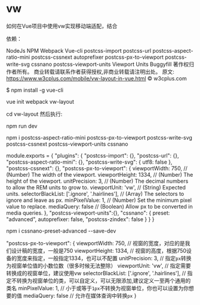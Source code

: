 # vw
如何在Vue项目中使用vw实现移动端适配，结合

依赖：

NodeJs
NPM
Webpack
Vue-cli
postcss-import
postcss-url
postcss-aspect-ratio-mini
postcss-cssnext
autoprefixer
postcss-px-to-viewport
postcss-write-svg
cssnano
postcss-viewport-units
Viewport Units Buggyfill
著作权归作者所有。
商业转载请联系作者获得授权,非商业转载请注明出处。
原文: https://www.w3cplus.com/mobile/vw-layout-in-vue.html © w3cplus.com

$ npm install -g vue-cli

vue init webpack vw-layout

cd vw-layout
然后执行:

npm run dev

npm i postcss-aspect-ratio-mini postcss-px-to-viewport postcss-write-svg postcss-cssnext postcss-viewport-units cssnano  

module.exports = { "plugins": { "postcss-import": {}, "postcss-url": {}, "postcss-aspect-ratio-mini": {}, "postcss-write-svg": { utf8: false }, "postcss-cssnext": {}, "postcss-px-to-viewport": { viewportWidth: 750, // (Number) The width of the viewport. viewportHeight: 1334, // (Number) The height of the viewport. unitPrecision: 3, // (Number) The decimal numbers to allow the REM units to grow to. viewportUnit: 'vw', // (String) Expected units. selectorBlackList: ['.ignore', '.hairlines'], // (Array) The selectors to ignore and leave as px. minPixelValue: 1, // (Number) Set the minimum pixel value to replace. mediaQuery: false // (Boolean) Allow px to be converted in media queries. }, "postcss-viewport-units":{}, "cssnano": { preset: "advanced", autoprefixer: false, "postcss-zindex": false } } }

npm i cssnano-preset-advanced --save-dev

 "postcss-px-to-viewport": { viewportWidth: 750, // 视窗的宽度，对应的是我们设计稿的宽度，一般是750 viewportHeight: 1334, // 视窗的高度，根据750设备的宽度来指定，一般指定1334，也可以不配置 unitPrecision: 3, // 指定`px`转换为视窗单位值的小数位数（很多时候无法整除） viewportUnit: 'vw', // 指定需要转换成的视窗单位，建议使用vw selectorBlackList: ['.ignore', '.hairlines'], // 指定不转换为视窗单位的类，可以自定义，可以无限添加,建议定义一至两个通用的类名 minPixelValue: 1, // 小于或等于`1px`不转换为视窗单位，你也可以设置为你想要的值 mediaQuery: false // 允许在媒体查询中转换`px` }
 
 <script src="//g.alicdn.com/fdilab/lib3rd/viewport-units-buggyfill/0.6.2/??viewport-units-buggyfill.hacks.min.js,viewport-units-buggyfill.min.js"></script>
 
 <script> window.onload = function () { window.viewportUnitsBuggyfill.init({ hacks: window.viewportUnitsBuggyfillHacks }); } </script>
